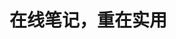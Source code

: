 # 在线笔记，重在实用

[机器学习]: https://github.com/chenshangjin/notes-online/blob/main/machine-learning/machine-learning.md

